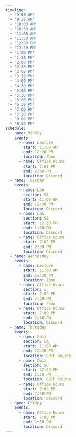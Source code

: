 ```yaml
---
timeline:
  - '9:00 AM'
  - '9:30 AM'
  - '10:00 AM'
  - '10:30 AM'
  - '11:00 AM'
  - '11:30 AM'
  - '12:00 PM'
  - '12:30 PM'
  - '1:00 PM'
  - '1:30 PM'
  - '2:00 PM'
  - '2:30 PM'
  - '3:00 PM'
  - '3:30 PM'
  - '4:00 PM'
  - '4:30 PM'
  - '5:00 PM'
  - '5:30 PM'
  - '6:00 PM'
  - '6:30 PM'
  - '7:00 PM'
  - '7:30 PM'
  - '8:00 PM'
  - '8:30 PM'
schedule:
  - name: Monday
    events:
      - name: Lecture
        start: 11:00 AM
        end: 12:20 PM
        location: Zoom 
      - name: Office Hours
        start: 7:00 PM
        end: 7:50 PM
        location: Discord
  - name: Tuesday
    events:
      - name: Lab 
        section: SA
        start: 11:00 AM
        end: 12:20 PM
        location: Discord 
      - name: Lab 
        section: SB
        start: 12:30 PM
        end: 1:50 PM
        location: Discord 
      - name: Office Hours
        start: 7:00 PM
        end: 7:50 PM
        location: Discord
  - name: Wednesday
    events:
      - name: Lecture
        start: 11:00 AM
        end: 12:20 PM
        location: Zoom 
      - name: Office Hours
        section: s
        start: 7:00 PM
        end: 7:50 PM
        location: Zoom 
      - name: Office Hours
        start: 7:00 PM
        end: 7:50 PM
        location: Discord
  - name: Thursday
    events:
      - name: Quiz 
        section: SA
        start: 11:00 AM
        end: 12:20 PM
        location: CBTF Online 
      - name: Quiz 
        section: SB
        start: 12:30 PM
        end: 1:50 PM
        location: CBTF Online 
      - name: Office Hours
        start: 7:00 PM
        end: 7:50 PM
        location: Discord
  - name: Friday
    events:
      - name: Office Hours
        start: 7:00 PM
        end: 7:50 PM
        location: Discord
---
```

